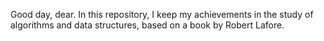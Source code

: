 Good day, dear.
In this repository, I keep my achievements in the study of algorithms and data structures, based on a book by Robert Lafore.
